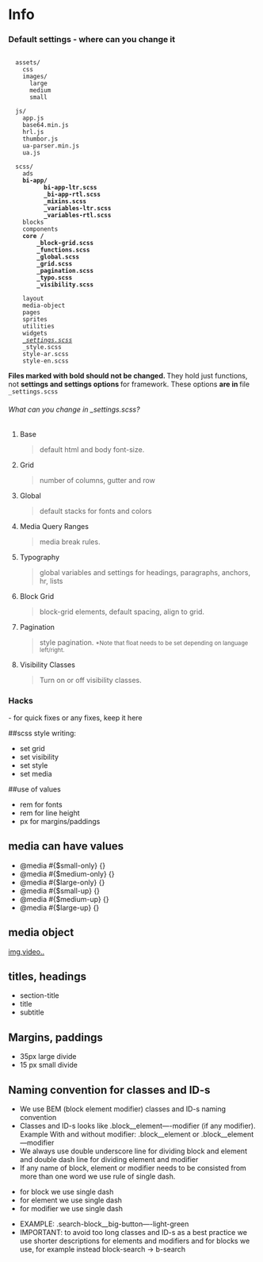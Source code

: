 Info
==========

<h3>Default settings - where can you change it</h3>

<pre><code>
  assets/
    css
    images/
      large
      medium
      small

  js/
    app.js
    base64.min.js
    hrl.js
    thumbor.js
    ua-parser.min.js
    ua.js

  scss/
    ads
    <strong>bi-app/
          bi-app-ltr.scss
          _bi-app-rtl.scss
          _mixins.scss
          _variables-ltr.scss
          _variables-rtl.scss</strong>
    blocks
    components
    <strong>core /
        _block-grid.scss
        _functions.scss
        _global.scss
        _grid.scss
        _pagination.scss
        _typo.scss
        _visibility.scss
    </strong>
    layout
    media-object
    pages
    sprites
    utilities
    widgets
    <em><ins>_settings.scss</ins></em>
    _style.scss
    style-ar.scss
    style-en.scss
</code></pre>

<p><strong>Files marked with bold should not be changed. </strong>They hold just functions,  not <strong>settings and settings options </strong> for framework. These options <strong>are in </strong> file <code>_settings.scss</code></p>



<h6>What can you change in  _settings.scss?</h6>

  <ol><li>Base <br>
  <blockquote>default html and body font-size. </blockquote>
  </li>
<li>Grid <br>
<blockquote>number of columns, gutter and row<blockquote></li>
 <li>Global<br>
  <blockquote>
    default stacks for fonts and colors 
</blockquote>
  </li>
<li>Media Query Ranges<br>
<blockquote>
media break rules.
</blockquote>
</li>
 <li>Typography
<blockquote>
global variables and settings for headings, paragraphs, anchors, hr, lists
</blockquote>
 </li>
 <li>Block Grid<br>
<blockquote>
block-grid elements, default spacing, align to grid.
</blockquote>
 </li>
<li>Pagination<br>
<blockquote>
  style pagination. <small>*Note that float needs to be set depending on language left/right.</small>
<blockquote>
</li>
<li> Visibility Classes<br>
<blockquote>
  Turn on or off visibility classes.
</blockquote>
</li>
</ol>




<h3>Hacks</h3>
- for quick fixes or any fixes, keep it here

##scss style writing:
* set grid
* set visibility
* set style
* set media 

##use of values 
* rem for fonts
* rem for line height
* px for margins/paddings

## media can have values
* @media #{$small-only} {}
* @media #{$medium-only} {}
* @media #{$large-only} {}
* @media #{$small-up} {}
* @media #{$medium-up} {}
* @media #{$large-up} {}

## media object 
  <article class="media-small review">
    <div class="media-small__item"> <a href="#">img,video..</a> </div>
       <div class="media-small__body "></div>
  </article>

## titles, headings
* section-title
* title
* subtitle

## Margins, paddings
* 35px large divide
* 15 px small divide

## Naming convention for classes and ID-s
* We use BEM (block element modifier) classes and ID-s naming convention
* Classes and ID-s looks like  .block__element—-modifier (if any modifier). Example With and without modifier:  .block__element or .block__element—modifier
* We always use double underscore line for dividing block and element  and double dash line for dividing element and modifier
* If any name of block, element or modifier needs to be consisted from more than one word we use rule of single dash.
- for block we use single dash
- for element we use single dash
- for modifier we use single dash
* EXAMPLE: .search-block__big-button—-light-green
* IMPORTANT: to avoid too long classes and ID-s as a best practice we use shorter descriptions for elements and modifiers and for blocks we use, for example instead block-search -> b-search